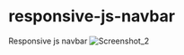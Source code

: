 # responsive-js-navbar
Responsive js navbar
![Screenshot_2](https://user-images.githubusercontent.com/107166036/227742524-dd7be7de-13c8-4628-88d7-c9e44dd1c7f3.png)
